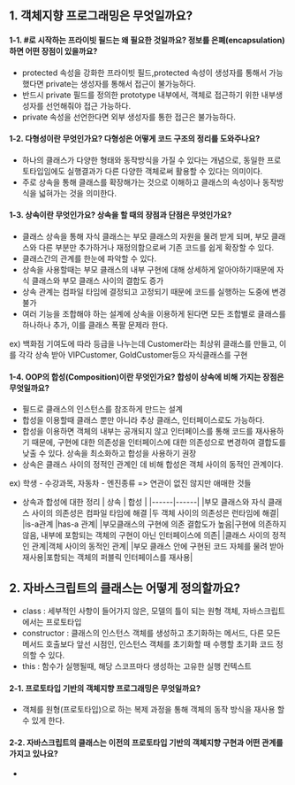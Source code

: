 ## 1. 객체지향 프로그래밍은 무엇일까요?
 #### 1-1. #로 시작하는 프라이빗 필드는 왜 필요한 것일까요? 정보를 은폐(encapsulation)하면 어떤 장점이 있을까요?  
- protected 속성을 강화한 프라이빗 필드,protected 속성이 생성자를 통해서 가능했다면 private는 생성자를 통해서 접근이 불가능하다.
- 반드시 private 필드를 정의한 prototype 내부에서, 객체로 접근하기 위한 내부생성자를 선언해줘야 접근 가능하다.
- private 속성을 선언한다면 외부 생성자를 통한 접근은 불가능하다.
  
 #### 1-2. 다형성이란 무엇인가요? 다형성은 어떻게 코드 구조의 정리를 도와주나요?  
- 하나의 클래스가 다양한 형태와 동작방식을 가질 수 있다는 개념으로, 동일한 프로토타입임에도 실행결과가 다른 다양한 객체로써 활용할 수 있다는 의미이다.
- 주로 상속을 통해 클래스를 확장해가는 것으로 이해하고 클래스의 속성이나 동작방식을 넓혀가는 것을 의미한다.
  
 #### 1-3. 상속이란 무엇인가요? 상속을 할 때의 장점과 단점은 무엇인가요?  
- 클래스 상속을 통해 자식 클래스는 부모 클래스의 자원을 물려 받게 되며, 부모 클래스와 다른 부분만 추가하거나 재정의함으로써 기존 코드를 쉽게 확장할 수 있다.
- 클래스간의 관계를 한눈에 파악할 수 있다.
- 상속을 사용할때는 부모 클래스의 내부 구현에 대해 상세하게 알아야하기때문에 자식 클래스와 부모 클래스 사이의 결합도 증가
- 상속 관계는 컴파일 타임에 결정되고 고정되기 때문에 코드를 실행하는 도중에 변경 불가
- 여러 기능을 조합해야 하는 설계에 상속을 이용하게 된다면 모든 조합별로 클래스를 하나하나 추가, 이를 클래스 폭팔 문제라 한다.
  
ex) 백화점 기여도에 따라 등급을 나누는데 Customer라는 최상위 클래스를 만들고, 이를 각각 상속 받아 VIPCustomer, GoldCustomer등으 자식클래스를 구현
  
 #### 1-4. OOP의 합성(Composition)이란 무엇인가요? 합성이 상속에 비해 가지는 장점은 무엇일까요?  
- 필드로 클래스의 인스턴스를 참조하게 만드는 설계
- 합성을 이용할때 클래스 뿐만 아니라 추상 클래스, 인터페이스로도 가능하다.
- 합성을 이용하면 객체의 내부는 공개되지 않고 인터페이스를 통해 코드를 재사용하기 때문에, 구현에 대한 의존성을 인터페이스에 대한 의존성으로 변경하여 결합도를 낮출 수 있다. 상속을 최소화하고 합성을 사용하기 권장
- 상속은 클래스 사이의 정적인 관계인 데 비해 합성은 객체 사이의 동적인 관계이다.
  
ex) 학생 - 수강과목, 자동차 - 엔진종류 => 연관이 없진 않지만 애매한 것들
- 상속과 합성에 대한 정리
| 상속 | 합성 |
|------|------|
|부모 클래스와 자식 클래스 사이의 의존성은 컴파일 타임에 해결 |두 객체 사이의 의존성은 런타임에 해결|
|is-a관계 |has-a 관계|
|부모클래스의 구현에 의존 결합도가 높음|구현에 의존하지 않음, 내부에 포함되는 객체의 구현이 아닌 인터페이스에 의존|
|클래스 사이의 정적인 관계|객체 사이의 동적인 관계|
|부모 클래스 안에 구현된 코드 자체를 물려 받아 재사용|포함되는 객체의 퍼블릭 인터페이스를 재사용|
  
## 2. 자바스크립트의 클래스는 어떻게 정의할까요?  
- class : 세부적인 사항이 들어가지 않은, 모델의 틀이 되는 원형 객체, 자바스크립트에서는 프로토타입
- constructor : 클래스의 인스턴스 객체를 생성하고 초기화하는 메서드, 다른 모든 메서드 호출보다 앞선 시점인, 인스턴스 객체를 초기화할 때 수행할 초기화 코드 정의할 수 있다.
- this : 함수가 실행될때, 해당 스코프마다 생성하는 고유한 실행 컨텍스트
  
 #### 2-1. 프로토타입 기반의 객체지향 프로그래밍은 무엇일까요?  
- 객체를 원형(프로토타입)으로 하는 복제 과정을 통해 객체의 동작 방식을 재사용 할 수 있게 한다.
  
 #### 2-2. 자바스크립트의 클래스는 이전의 프로토타입 기반의 객체지향 구현과 어떤 관계를 가지고 있나요?  
- 